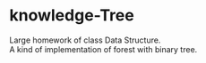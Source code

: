 # knowledge-Tree
<p>Large homework of class Data Structure.<br>
A kind of implementation of forest with binary tree.</p>
